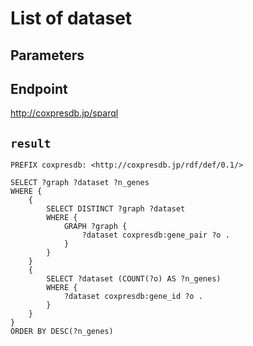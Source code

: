 # List of dataset

## Parameters


## Endpoint
http://coxpresdb.jp/sparql

## `result`

```sparql
PREFIX coxpresdb: <http://coxpresdb.jp/rdf/def/0.1/>

SELECT ?graph ?dataset ?n_genes
WHERE {
    {
        SELECT DISTINCT ?graph ?dataset
        WHERE {
            GRAPH ?graph {
                ?dataset coxpresdb:gene_pair ?o .
            }
        }
    }
    {
        SELECT ?dataset (COUNT(?o) AS ?n_genes)
        WHERE {
            ?dataset coxpresdb:gene_id ?o .
        }
    }
}
ORDER BY DESC(?n_genes)


```
